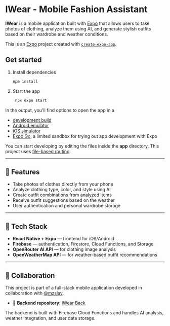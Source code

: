# IWear - Mobile Fashion Assistant

**IWear** is a mobile application built with [Expo](https://expo.dev/) that allows users to take photos of clothing, analyze them using AI, and generate stylish outfits based on their wardrobe and weather conditions.

This is an [Expo](https://expo.dev) project created with [`create-expo-app`](https://www.npmjs.com/package/create-expo-app).

## Get started

1. Install dependencies

   ```bash
   npm install
   ```

2. Start the app

   ```bash
    npx expo start
   ```

In the output, you'll find options to open the app in a

- [development build](https://docs.expo.dev/develop/development-builds/introduction/)
- [Android emulator](https://docs.expo.dev/workflow/android-studio-emulator/)
- [iOS simulator](https://docs.expo.dev/workflow/ios-simulator/)
- [Expo Go](https://expo.dev/go), a limited sandbox for trying out app development with Expo

You can start developing by editing the files inside the **app** directory. This project uses [file-based routing](https://docs.expo.dev/router/introduction).

---

## 📸 Features

- Take photos of clothes directly from your phone
- Analyze clothing type, color, and style using AI
- Create outfit combinations from analyzed items
- Receive outfit suggestions based on the weather
- User authentication and personal wardrobe storage

---

## 🚀 Tech Stack

- **React Native + Expo** — frontend for iOS/Android
- **Firebase** — authentication, Firestore, Cloud Functions, and Storage
- **OpenRouter AI API** — for clothing image analysis
- **OpenWeatherMap API** — for weather-based outfit recommendations

---

## 🤝 Collaboration

This project is part of a full-stack mobile application developed in collaboration with [@mzslav](https://github.com/mzslav).

- 🔗 **Backend repository**: [IWear Back](https://github.com/mzslav/IWear_Back)

The backend is built with Firebase Cloud Functions and handles AI analysis, weather integration, and user data storage.


